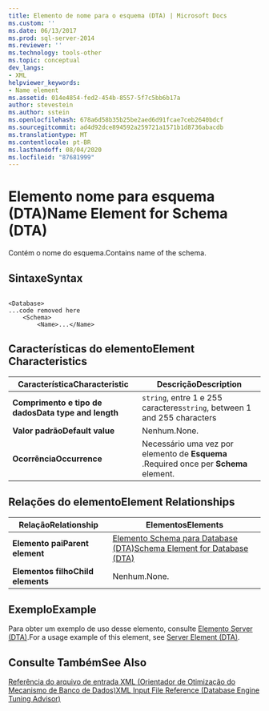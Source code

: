```yaml
---
title: Elemento de nome para o esquema (DTA) | Microsoft Docs
ms.custom: ''
ms.date: 06/13/2017
ms.prod: sql-server-2014
ms.reviewer: ''
ms.technology: tools-other
ms.topic: conceptual
dev_langs:
- XML
helpviewer_keywords:
- Name element
ms.assetid: 014e4854-fed2-454b-8557-5f7c5bb6b17a
author: stevestein
ms.author: sstein
ms.openlocfilehash: 678a6d58b35b25be2aed6d91fcae7ceb2640bdcf
ms.sourcegitcommit: ad4d92dce894592a259721a1571b1d8736abacdb
ms.translationtype: MT
ms.contentlocale: pt-BR
ms.lasthandoff: 08/04/2020
ms.locfileid: "87681999"
---
```

# <a name="name-element-for-schema-dta"></a><span data-ttu-id="32b9e-102">Elemento nome para esquema (DTA)</span><span class="sxs-lookup"><span data-stu-id="32b9e-102">Name Element for Schema (DTA)</span></span>
  <span data-ttu-id="32b9e-103">Contém o nome do esquema.</span><span class="sxs-lookup"><span data-stu-id="32b9e-103">Contains name of the schema.</span></span>  
  
## <a name="syntax"></a><span data-ttu-id="32b9e-104">Sintaxe</span><span class="sxs-lookup"><span data-stu-id="32b9e-104">Syntax</span></span>  
  
```  
  
<Database>  
...code removed here  
    <Schema>  
        <Name>...</Name>  
```  
  
## <a name="element-characteristics"></a><span data-ttu-id="32b9e-105">Características do elemento</span><span class="sxs-lookup"><span data-stu-id="32b9e-105">Element Characteristics</span></span>  
  
|<span data-ttu-id="32b9e-106">Característica</span><span class="sxs-lookup"><span data-stu-id="32b9e-106">Characteristic</span></span>|<span data-ttu-id="32b9e-107">Descrição</span><span class="sxs-lookup"><span data-stu-id="32b9e-107">Description</span></span>|  
|--------------------|-----------------|  
|<span data-ttu-id="32b9e-108">**Comprimento e tipo de dados**</span><span class="sxs-lookup"><span data-stu-id="32b9e-108">**Data type and length**</span></span>|<span data-ttu-id="32b9e-109">`string`, entre 1 e 255 caracteres</span><span class="sxs-lookup"><span data-stu-id="32b9e-109">`string`, between 1 and 255 characters</span></span>|  
|<span data-ttu-id="32b9e-110">**Valor padrão**</span><span class="sxs-lookup"><span data-stu-id="32b9e-110">**Default value**</span></span>|<span data-ttu-id="32b9e-111">Nenhum.</span><span class="sxs-lookup"><span data-stu-id="32b9e-111">None.</span></span>|  
|<span data-ttu-id="32b9e-112">**Ocorrência**</span><span class="sxs-lookup"><span data-stu-id="32b9e-112">**Occurrence**</span></span>|<span data-ttu-id="32b9e-113">Necessário uma vez por elemento de **Esquema** .</span><span class="sxs-lookup"><span data-stu-id="32b9e-113">Required once per **Schema** element.</span></span>|  
  
## <a name="element-relationships"></a><span data-ttu-id="32b9e-114">Relações do elemento</span><span class="sxs-lookup"><span data-stu-id="32b9e-114">Element Relationships</span></span>  
  
|<span data-ttu-id="32b9e-115">Relação</span><span class="sxs-lookup"><span data-stu-id="32b9e-115">Relationship</span></span>|<span data-ttu-id="32b9e-116">Elementos</span><span class="sxs-lookup"><span data-stu-id="32b9e-116">Elements</span></span>|  
|------------------|--------------|  
|<span data-ttu-id="32b9e-117">**Elemento pai**</span><span class="sxs-lookup"><span data-stu-id="32b9e-117">**Parent element**</span></span>|[<span data-ttu-id="32b9e-118">Elemento Schema para Database &#40;DTA&#41;</span><span class="sxs-lookup"><span data-stu-id="32b9e-118">Schema Element for Database &#40;DTA&#41;</span></span>](schema-element-for-database-dta.md)|  
|<span data-ttu-id="32b9e-119">**Elementos filho**</span><span class="sxs-lookup"><span data-stu-id="32b9e-119">**Child elements**</span></span>|<span data-ttu-id="32b9e-120">Nenhum.</span><span class="sxs-lookup"><span data-stu-id="32b9e-120">None.</span></span>|  
  
## <a name="example"></a><span data-ttu-id="32b9e-121">Exemplo</span><span class="sxs-lookup"><span data-stu-id="32b9e-121">Example</span></span>  
 <span data-ttu-id="32b9e-122">Para obter um exemplo de uso desse elemento, consulte [Elemento Server &#40;DTA&#41;](server-element-dta.md).</span><span class="sxs-lookup"><span data-stu-id="32b9e-122">For a usage example of this element, see [Server Element &#40;DTA&#41;](server-element-dta.md).</span></span>  
  
## <a name="see-also"></a><span data-ttu-id="32b9e-123">Consulte Também</span><span class="sxs-lookup"><span data-stu-id="32b9e-123">See Also</span></span>  
 [<span data-ttu-id="32b9e-124">Referência do arquivo de entrada XML &#40;Orientador de Otimização do Mecanismo de Banco de Dados&#41;</span><span class="sxs-lookup"><span data-stu-id="32b9e-124">XML Input File Reference &#40;Database Engine Tuning Advisor&#41;</span></span>](xml-input-file-reference-database-engine-tuning-advisor.md)  
  
  
